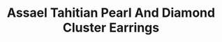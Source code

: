 ---
title: Assael Tahitian Pearl And Diamond Cluster Earrings
description: |
  Clusters of marquise-cut Diamonds bring dimension and drama to magnificent grey Tahitian Pearls in these gala-ready statement earrings.
specs: |
  14.0 - 14.7mm Tahitian Natural Color Cultured Pearl Buttons with 2.60 carats of Diamonds set in 18K White Gold.
images:
  - image_path: /uploads/assael-tahitian-pearl-and-diamond-cluster-earrings.png
_category:
order_number: 25
categories:
  - earrings
---
